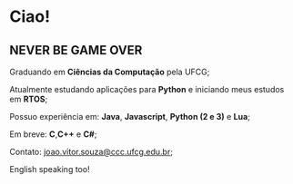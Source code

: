 # Ciao!
## **NEVER BE GAME OVER**
<!--
**joaovdmcs/joaovdmcs** is a ✨ _special_ ✨ repository because its `README.md` (this file) appears on your GitHub profile.

Here are some ideas to get you started:

- 🔭 I’m currently working on ...
- 🌱 I’m currently learning ...
- 👯 I’m looking to collaborate on ...
- 🤔 I’m looking for help with ...
- 💬 Ask me about ...
- 📫 How to reach me: ...
- 😄 Pronouns: ...
- ⚡ Fun fact: ...
-->

Graduando em **Ciências da Computação** pela UFCG;


Atualmente estudando aplicações para **Python** e iniciando meus estudos em **RTOS**;


Possuo experiência em: **Java**, **Javascript**, **Python (2 e 3)** e **Lua**;


Em breve: **C**,**C++** e **C#**;


Contato: joao.vitor.souza@ccc.ufcg.edu.br;


English speaking too!
